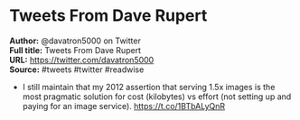 # Tweets From Dave Rupert

**Author:** @davatron5000 on Twitter  
**Full title:** Tweets From Dave Rupert  
**URL:** https://twitter.com/davatron5000  
**Source:** #tweets #twitter #readwise

- I still maintain that my 2012 assertion that serving 1.5x images is the most pragmatic solution for cost (kilobytes) vs effort (not setting up and paying for an image service). https://t.co/1BTbALyQnR 
   
